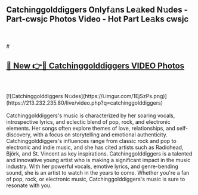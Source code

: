 ## Catchinggolddiggers Onlyf𝚊ns Le𝚊ked N𝚞des - Part-cwsjc Photos Video - Hot Part Le𝚊ks cwsjc
<br>
<br>
# <h2><a href="https://213.232.235.80/live/video.php?q=catchinggolddiggers">🔗 New 👉🔴 Catchinggolddiggers VIDEO Photos</a></h2>
<br>
<br>
[![Catchinggolddiggers N𝚞des](https://i.imgur.com/1EjSzPs.png)](https://213.232.235.80/live/video.php?q=catchinggolddiggers)
<br>
<br>
Catchinggolddiggers's music is characterized by her soaring vocals, introspective lyrics, and eclectic blend of pop, rock, and electronic elements. Her songs often explore themes of love, relationships, and self-discovery, with a focus on storytelling and emotional authenticity. Catchinggolddiggers's influences range from classic rock and pop to electronic and indie music, and she has cited artists such as Radiohead, Björk, and St. Vincent as key inspirations. Catchinggolddiggers is a talented and innovative young artist who is making a significant impact in the music industry. With her powerful vocals, emotive lyrics, and genre-bending sound, she is an artist to watch in the years to come. Whether you're a fan of pop, rock, or electronic music, Catchinggolddiggers's music is sure to resonate with you.
<br>
<br>